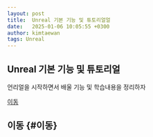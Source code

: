 ```yaml
---
layout: post
title:  Unreal 기본 기능 및 튜토리얼얼
date:   2025-01-06 10:05:55 +0300
author: kimtaewan
tags: Unreal
---
```



## Unreal 기본 기능 및 튜토리얼

언리얼을 시작하면서 배울 기능 및 학습내용을 정리하자

[이동](#이동)

## 이동 {#이동}
